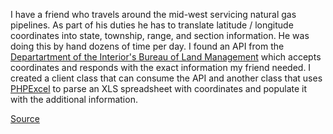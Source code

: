 I have a friend who travels around the mid-west servicing natural gas
pipelines. As part of his duties he has to translate latitude / longitude
coordinates into state, township, range, and section information. He was doing
this by hand dozens of time per day. I found an API from the [Departartment of
the Interior's Bureau of Land Management][blm] which accepts coordinates and
responds with the exact information my friend needed. I created a client class
that can consume the API and another class that uses [PHPExcel][phpexcel] to
parse an XLS spreadsheet with coordinates and populate it with the additional
information.

[Source][source]

[source]: https://github.com/jacobwalker0814/geocommunicator-client
[phpexcel]: http://phpexcel.codeplex.com/
[blm]: http://www.geocommunicator.gov/
